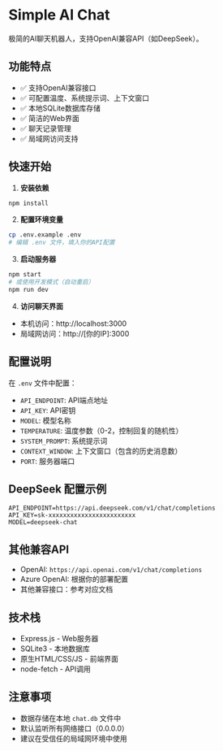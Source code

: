 # Simple AI Chat

极简的AI聊天机器人，支持OpenAI兼容API（如DeepSeek）。

## 功能特点

- ✅ 支持OpenAI兼容接口
- ✅ 可配置温度、系统提示词、上下文窗口
- ✅ 本地SQLite数据库存储
- ✅ 简洁的Web界面
- ✅ 聊天记录管理
- ✅ 局域网访问支持

## 快速开始

1. **安装依赖**
```bash
npm install
```

2. **配置环境变量**
```bash
cp .env.example .env
# 编辑 .env 文件，填入你的API配置
```

3. **启动服务器**
```bash
npm start
# 或使用开发模式（自动重启）
npm run dev
```

4. **访问聊天界面**
- 本机访问：http://localhost:3000
- 局域网访问：http://[你的IP]:3000

## 配置说明

在 `.env` 文件中配置：

- `API_ENDPOINT`: API端点地址
- `API_KEY`: API密钥
- `MODEL`: 模型名称
- `TEMPERATURE`: 温度参数（0-2，控制回复的随机性）
- `SYSTEM_PROMPT`: 系统提示词
- `CONTEXT_WINDOW`: 上下文窗口（包含的历史消息数）
- `PORT`: 服务器端口

## DeepSeek 配置示例

```env
API_ENDPOINT=https://api.deepseek.com/v1/chat/completions
API_KEY=sk-xxxxxxxxxxxxxxxxxxxxxxxx
MODEL=deepseek-chat
```

## 其他兼容API

- OpenAI: `https://api.openai.com/v1/chat/completions`
- Azure OpenAI: 根据你的部署配置
- 其他兼容接口：参考对应文档

## 技术栈

- Express.js - Web服务器
- SQLite3 - 本地数据库
- 原生HTML/CSS/JS - 前端界面
- node-fetch - API调用

## 注意事项

- 数据存储在本地 `chat.db` 文件中
- 默认监听所有网络接口（0.0.0.0）
- 建议在受信任的局域网环境中使用